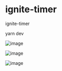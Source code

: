 # ignite-timer
ignite-timer

yarn dev


![image](https://user-images.githubusercontent.com/31021190/230733941-78d60745-f34f-4fde-affb-c96e3382d117.png)

![image](https://user-images.githubusercontent.com/31021190/230733977-6efe1f3a-8388-4daa-8e63-feb6e5f29adf.png)

![image](https://user-images.githubusercontent.com/31021190/230733952-e359cd42-941b-4ce0-a86c-d0bae76c4629.png)
